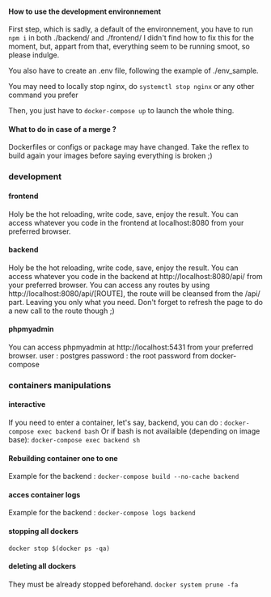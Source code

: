 #### How to use the development environnement

First step, which is sadly, a default of the environnement, you have to run ```npm i``` in both ./backend/ and ./frontend/
I didn't find how to fix this for the moment, but, appart from that, everything seem to be running smoot, so please indulge.

You also have to create an .env file, following the example of ./env_sample.

You may need to locally stop nginx, do
```systemctl stop nginx```
or any other command you prefer

Then, you just have to
```docker-compose up``` to launch the whole thing.

#### What to do in case of a merge ? 

Dockerfiles or configs or package may have changed. Take the reflex to build again your images before saying everything is broken ;) 

### development
#### frontend 

Holy be the hot reloading, write code, save, enjoy the result.
You can access whatever you code in the frontend at localhost:8080 from your preferred browser.

#### backend 

Holy be the hot reloading, write code, save, enjoy the result.
You can access whatever you code in the backend at http://localhost:8080/api/ from your preferred browser.
You can access any routes by using http://localhost:8080/api/[ROUTE], the route will be cleansed from the /api/ part. Leaving you only what you need.
Don't forget to refresh the page to do a new call to the route though ;) 

#### phpmyadmin 

You can access phpmyadmin at http://localhost:5431 from your preferred browser.
user : postgres
password : the root password from docker-compose

### containers manipulations
#### interactive
If you need to enter a container, let's say, backend, you can do :
```docker-compose exec backend bash```
Or if bash is not availaible (depending on image base): 
```docker-compose exec backend sh```

#### Rebuilding container one to one
Example for the backend :
```docker-compose build --no-cache backend```

#### acces container logs
Example for the backend :
```docker-compose logs backend```

#### stopping all dockers
```docker stop $(docker ps -qa)```

#### deleting all dockers
They must be already stopped beforehand.
```docker system prune -fa```